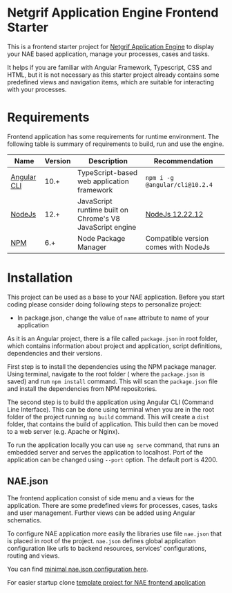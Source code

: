 # Netgrif Application Engine Frontend Starter

This is a frontend starter project for [Netgrif Application Engine](https://github.com/netgrif/components) to display
your NAE based application, manage your processes, cases and tasks.

It helps if you are familiar with Angular Framework, Typescript, CSS and HTML, but it is not necessary as this starter
project already contains some predefined views and navigation items, which are suitable for interacting with your
processes.

# Requirements

Frontend application has some requirements for runtime environment. The following table is summary of requirements to
build, run and use the engine.

| Name | Version | Description | Recommendation |
|------|---------|-------------|----------------|
| [Angular CLI](https://angular.io) | 10.+ | TypeScript-based web application framework | ```npm i -g @angular/cli@10.2.4``` |
| [NodeJs](https://nodejs.org/en/) | 12.+ | JavaScript runtime built on Chrome's V8 JavaScript engine | [NodeJs 12.22.12](https://nodejs.org/download/release/v12.22.12/) |
| [NPM](https://www.npmjs.com) | 6.+ | Node Package Manager | Compatible version comes with NodeJs |

# Installation

This project can be used as a base to your NAE application. Before you start coding please consider doing following
steps to personalize project:

- In package.json, change the value of ```name``` attribute to name of your application

As it is an Angular project, there is a file called ```package.json``` in root folder, which contains information about
project and application, script definitions, dependencies and their versions.

First step is to install the dependencies using the NPM package manager. Using terminal, navigate to the root folder (
where the ```package.json``` is saved) and run ```npm install``` command. This will scan the ```package.json``` file and
install the dependencies from NPM repositories.

The second step is to build the application using Angular CLI (Command Line Interface). This can be done using terminal
when you are in the root folder of the project running ```ng build``` command. This will create a ```dist``` folder,
that contains the build of application. This build then can be moved to a web server (e.g. Apache or Nginx).

To run the application locally you can use ```ng serve``` command, that runs an embedded server and serves the
application to localhost. Port of the application can be changed using ```--port``` option. The default port is 4200.

## NAE.json

The frontend application consist of side menu and a views for the application. There are some predefined views for
processes, cases, tasks and user management. Further views can be added using Angular schematics.

To configure NAE application more easily the libraries use file ```nae.json``` that is placed in root of the project.
```nae.json``` defines global application configuration like urls to backend resources, services' configurations,
routing and views.

<!--- For generating a view that is defined in ```nae.json``` you can use Angular Schematics. In terminal, use ```ng generate netgrif:components``` command to run NAE Components Schematic tool. --->

You can find [minimal nae.json configuration here](docs/configuration/nae-minimal.json).

For easier startup
clone [template project for NAE frontend application](https://github.com/netgrif/nae-frontend-starter)
